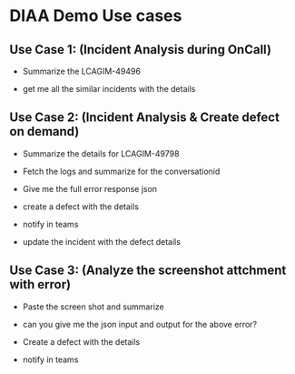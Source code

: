 # DIAA Demo Use cases

## Use Case 1: (Incident Analysis during OnCall)

- Summarize the LCAGIM-49496

- get me all the similar incidents with the details

## Use Case 2: (Incident Analysis & Create defect on demand)

- Summarize the details for LCAGIM-49798

- Fetch the logs and summarize for the conversationid

- Give me the full error response json

- create a defect with the details

- notify in teams

- update the incident with the defect details

## Use Case 3: (Analyze the screenshot attchment with error)

- Paste the screen shot and summarize

- can you give me the json input and output for the above error?

- Create a defect with the details

- notify in teams
